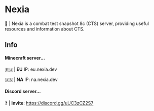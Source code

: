# Nexia

👋 | Nexia is a combat test snapshot 8c (CTS) server, providing useful resources and information about CTS.

## Info

#### Minecraft server...

🇪🇺 | **EU** IP: eu.nexia.dev

🇺🇸 | **NA** IP: na.nexia.dev

#### Discord server...

❓️ | **Invite**: https://discord.gg/uUC3zCZ2S7


